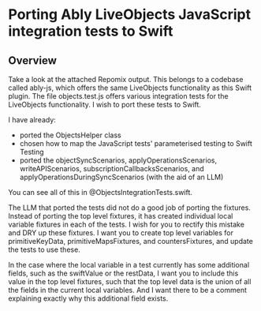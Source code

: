 # Porting Ably LiveObjects JavaScript integration tests to Swift

## Overview

Take a look at the attached Repomix output. This belongs to a codebase called ably-js, which offers the same LiveObjects functionality as this Swift plugin. The file objects.test.js offers various integration tests for the LiveObjects functionality. I wish to port these tests to Swift.

I have already:

- ported the ObjectsHelper class
- chosen how to map the JavaScript tests' parameterised testing to Swift Testing
- ported the objectSyncScenarios, applyOperationsScenarios, writeAPIScenarios, subscriptionCallbacksScenarios, and applyOperationsDuringSyncScenarios (with the aid of an LLM)

You can see all of this in @ObjectsIntegrationTests.swift.

The LLM that ported the tests did not do a good job of porting the fixtures. Instead of porting the top level fixtures, it has created individual local variable fixtures in each of the tests. I wish for you to rectify this mistake and DRY up these fixtures. I want you to create top level variables for primitiveKeyData, primitiveMapsFixtures, and countersFixtures, and update the tests to use these.

In the case where the local variable in a test currently has some additional fields, such as the swiftValue or the restData, I want you to include this value in the top level fixtures, such that the top level data is the union of all the fields in the current local variables. And I want there to be a comment explaining exactly why this additional field exists.
